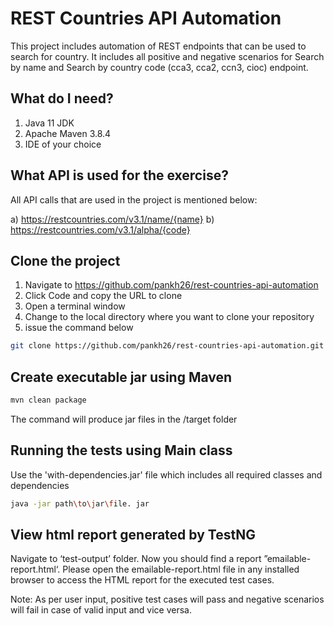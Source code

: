 REST Countries API Automation
==================
This project includes automation of REST endpoints that can be used to search for country. It includes all positive and negative scenarios for Search by name and Search by country code (cca3, cca2, ccn3, cioc) endpoint.

What do I need?
---
1. Java 11 JDK
2. Apache Maven 3.8.4  
3. IDE of your choice

What API is used for the exercise?
---
All API calls that are used in the project is mentioned below:

a) https://restcountries.com/v3.1/name/{name}
b) https://restcountries.com/v3.1/alpha/{code}

Clone the project
---
1. Navigate to https://github.com/pankh26/rest-countries-api-automation
2. Click Code and copy the URL to clone
3. Open a terminal window
4. Change to the local directory where you want to clone your repository
5. issue the command below 
```bash
git clone https://github.com/pankh26/rest-countries-api-automation.git
```

Create executable jar using Maven
---
```bash
mvn clean package
```

The command will produce jar files in the /target folder

Running the tests using Main class 
---
Use the 'with-dependencies.jar' file which includes all required classes and dependencies
```bash
java -jar path\to\jar\file. jar
```

View html report generated by TestNG
---
Navigate to ‘test-output’ folder. Now you should find a report ”emailable-report.html‘.
Please open the emailable-report.html file in any installed browser to access the HTML report for the executed test cases.

Note: As per user input, positive test cases will pass and negative scenarios will fail in case of valid input and vice versa.